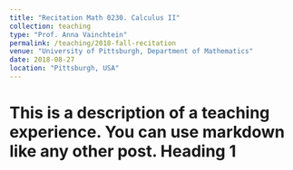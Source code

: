 ```yaml
---
title: "Recitation Math 0230. Calculus II"
collection: teaching
type: "Prof. Anna Vainchtein"
permalink: /teaching/2018-fall-recitation
venue: "University of Pittsburgh, Department of Mathematics"
date: 2018-08-27
location: "Pittsburgh, USA"
---
```

 This is a description of a teaching experience. You can use markdown like any other post.
 Heading 1
======




